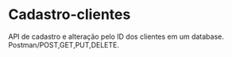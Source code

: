 # Cadastro-clientes
API de cadastro e alteração pelo ID dos clientes em um database. Postman/POST,GET,PUT,DELETE.
